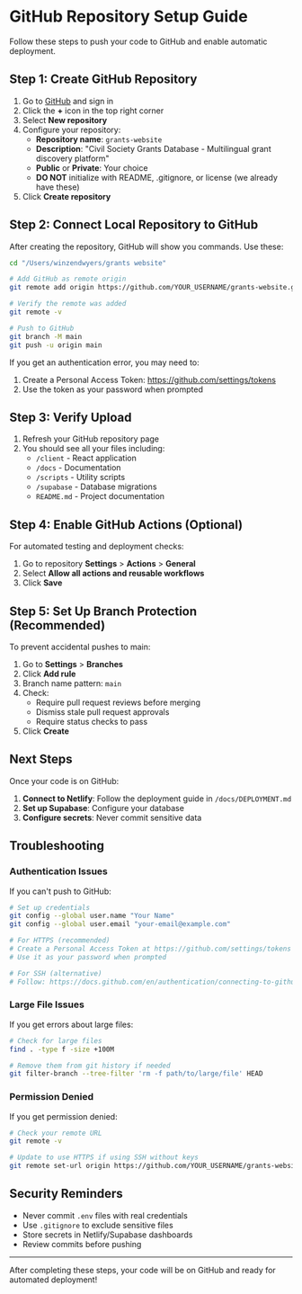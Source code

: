 # GitHub Repository Setup Guide

Follow these steps to push your code to GitHub and enable automatic deployment.

## Step 1: Create GitHub Repository

1. Go to [GitHub](https://github.com) and sign in
2. Click the **+** icon in the top right corner
3. Select **New repository**
4. Configure your repository:
   - **Repository name**: `grants-website`
   - **Description**: "Civil Society Grants Database - Multilingual grant discovery platform"
   - **Public** or **Private**: Your choice
   - **DO NOT** initialize with README, .gitignore, or license (we already have these)
5. Click **Create repository**

## Step 2: Connect Local Repository to GitHub

After creating the repository, GitHub will show you commands. Use these:

```bash
cd "/Users/winzendwyers/grants website"

# Add GitHub as remote origin
git remote add origin https://github.com/YOUR_USERNAME/grants-website.git

# Verify the remote was added
git remote -v

# Push to GitHub
git branch -M main
git push -u origin main
```

If you get an authentication error, you may need to:
1. Create a Personal Access Token: https://github.com/settings/tokens
2. Use the token as your password when prompted

## Step 3: Verify Upload

1. Refresh your GitHub repository page
2. You should see all your files including:
   - `/client` - React application
   - `/docs` - Documentation
   - `/scripts` - Utility scripts
   - `/supabase` - Database migrations
   - `README.md` - Project documentation

## Step 4: Enable GitHub Actions (Optional)

For automated testing and deployment checks:

1. Go to repository **Settings** > **Actions** > **General**
2. Select **Allow all actions and reusable workflows**
3. Click **Save**

## Step 5: Set Up Branch Protection (Recommended)

To prevent accidental pushes to main:

1. Go to **Settings** > **Branches**
2. Click **Add rule**
3. Branch name pattern: `main`
4. Check:
   - Require pull request reviews before merging
   - Dismiss stale pull request approvals
   - Require status checks to pass
5. Click **Create**

## Next Steps

Once your code is on GitHub:

1. **Connect to Netlify**: Follow the deployment guide in `/docs/DEPLOYMENT.md`
2. **Set up Supabase**: Configure your database
3. **Configure secrets**: Never commit sensitive data

## Troubleshooting

### Authentication Issues

If you can't push to GitHub:

```bash
# Set up credentials
git config --global user.name "Your Name"
git config --global user.email "your-email@example.com"

# For HTTPS (recommended)
# Create a Personal Access Token at https://github.com/settings/tokens
# Use it as your password when prompted

# For SSH (alternative)
# Follow: https://docs.github.com/en/authentication/connecting-to-github-with-ssh
```

### Large File Issues

If you get errors about large files:

```bash
# Check for large files
find . -type f -size +100M

# Remove them from git history if needed
git filter-branch --tree-filter 'rm -f path/to/large/file' HEAD
```

### Permission Denied

If you get permission denied:

```bash
# Check your remote URL
git remote -v

# Update to use HTTPS if using SSH without keys
git remote set-url origin https://github.com/YOUR_USERNAME/grants-website.git
```

## Security Reminders

- Never commit `.env` files with real credentials
- Use `.gitignore` to exclude sensitive files
- Store secrets in Netlify/Supabase dashboards
- Review commits before pushing

---

After completing these steps, your code will be on GitHub and ready for automated deployment!